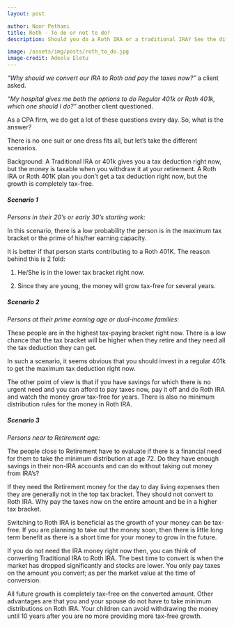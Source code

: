 ```yaml
---
layout: post

author: Noor Pethani
title: Roth - To do or not to do?
description: Should you do a Roth IRA or a traditional IRA? See the different scenarios.

image: /assets/img/posts/roth_to_do.jpg
image-credit: Adeolu Eletu
---
```


*“Why should we convert our IRA to Roth and pay the taxes now?”*  a client asked.

*“My hospital gives me both the options to do Regular 401k or Roth 401k, which one should I do?”*  another client questioned.

As a CPA firm, we do get a lot of these questions every day.  So, what is the answer?

There is no one suit or one dress fits all, but let’s take the different scenarios.

Background:  A Traditional IRA or 401k gives you a tax deduction right now, but the money is taxable when you withdraw it at your retirement.  A Roth IRA or Roth 401K plan you don’t get a tax deduction right now, but the growth is completely tax-free.

##### Scenario 1

*Persons in their 20’s or early 30’s starting work:*

In this scenario, there is a low probability the person is in the maximum tax bracket or the prime of his/her earning capacity.  

It is better if that person starts contributing to a Roth 401K.  The reason behind this is 2 fold:

1. He/She is in the lower tax bracket right now.

2. Since they are young, the money will grow tax-free for several years.

##### Scenario 2

*Persons at their prime earning age or dual-income families:*

These people are in the highest tax-paying bracket right now.   There is a low chance that the tax bracket will be higher when they retire and they need all the tax deduction they can get.

In such a scenario, it seems obvious that you should invest in a regular 401k to get the maximum tax deduction right now.

The other point of view is that if you have savings for which there is no urgent need and you can afford to pay taxes now, pay it off and do Roth IRA and watch the money grow tax-free for years.  There is also no minimum distribution rules for the money in Roth IRA.

##### Scenario 3

*Persons near to Retirement age:*

The people close to Retirement have to evaluate if there is a financial need for them to take the minimum distribution at age 72.  Do they have enough savings in their non-IRA accounts and can do without taking out money from IRA’s?

If they need the Retirement money for the day to day living expenses then they are generally not in the top tax bracket.  They should not convert to Roth IRA. Why pay the taxes now on the entire amount and be in a higher tax bracket.  

Switching to Roth IRA is beneficial as the growth of your money can be tax-free. If you are planning to take out the money soon, then there is little long term benefit as there is a short time for your money to grow in the future.  

If you do not need the IRA money right now then,  you can think of converting Traditional IRA to Roth IRA.  The best time to convert is when the market has dropped significantly and stocks are lower.  You only pay taxes on the amount you convert;  as per the market value at the time of conversion.

All future growth is completely tax-free on the converted amount.  Other advantages are that you and your spouse do not have to take minimum distributions on Roth IRA. Your children can avoid withdrawing the money until 10 years after you are no more providing more tax-free growth.  